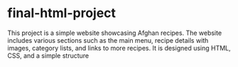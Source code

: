 # final-html-project
This project is a simple website showcasing Afghan recipes. The website includes various sections such as the main menu, recipe details with images, category lists, and links to more recipes. It is designed using HTML, CSS, and a simple structure
